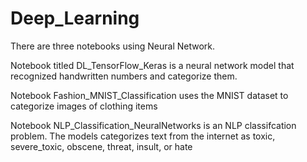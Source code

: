 # Deep_Learning
 There are three notebooks using Neural Network.


 Notebook titled DL_TensorFlow_Keras is a neural network model that recognized handwritten numbers and categorize them.


 Notebook Fashion_MNIST_Classification uses the MNIST dataset to categorize images of clothing items


 Notebook NLP_Classification_NeuralNetworks is an NLP classifcation problem. The models categorizes text from the internet as toxic, severe_toxic, obscene, threat,  insult, or hate
